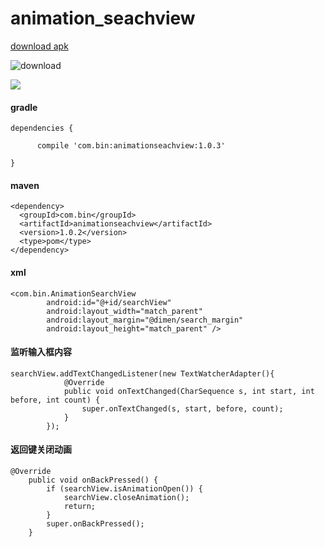 # animation_seachview

[download  apk](http://fir.im/mu6c)


![download](https://github.com/tengbinlive/animation_seachview/blob/master/images/download.png)


![](https://github.com/tengbinlive/animation_seachview/blob/master/images/demo.gif) 

#### gradle

    dependencies {

          compile 'com.bin:animationseachview:1.0.3'

    }

#### maven

    <dependency>
      <groupId>com.bin</groupId>
      <artifactId>animationseachview</artifactId>
      <version>1.0.2</version>
      <type>pom</type>
    </dependency>

#### xml

    <com.bin.AnimationSearchView
            android:id="@+id/searchView"
            android:layout_width="match_parent"
            android:layout_margin="@dimen/search_margin"
            android:layout_height="match_parent" />


#### 监听输入框内容

    searchView.addTextChangedListener(new TextWatcherAdapter(){
                @Override
                public void onTextChanged(CharSequence s, int start, int before, int count) {
                    super.onTextChanged(s, start, before, count);
                }
            });

#### 返回键关闭动画

    @Override
        public void onBackPressed() {
            if (searchView.isAnimationOpen()) {
                searchView.closeAnimation();
                return;
            }
            super.onBackPressed();
        }